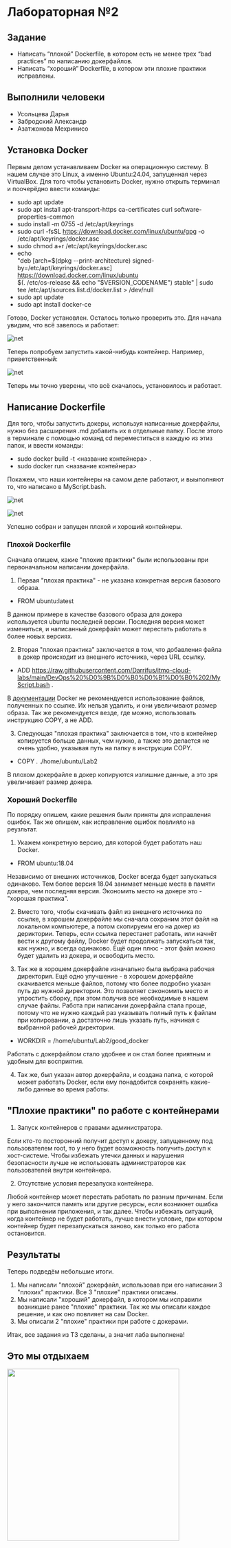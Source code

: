 # Лабораторная №2

## Задание
* Написать “плохой” Dockerfile, в котором есть не менее трех “bad practices” по написанию докерфайлов.
* Написать “хороший” Dockerfile, в котором эти плохие практики исправлены.

## Выполнили человеки
* Усольцева Дарья
* Забродский Александр
* Азатжонова Мехринисо

## Установка Docker
Первым делом устанавливаем Docker на операционную систему. В нашем случае это Linux, а именно Ubuntu:24.04, запущенная через VirtualBox. Для того чтобы установить Docker, нужно открыть терминал и поочерёдно ввести команды:
* sudo apt update
* sudo apt install apt-transport-https ca-certificates curl software-properties-common
* sudo install -m 0755 -d /etc/apt/keyrings
* sudo curl -fsSL https://download.docker.com/linux/ubuntu/gpg -o /etc/apt/keyrings/docker.asc
* sudo chmod a+r /etc/apt/keyrings/docker.asc
* echo \
  "deb [arch=$(dpkg --print-architecture) signed-by=/etc/apt/keyrings/docker.asc] https://download.docker.com/linux/ubuntu \
  $(. /etc/os-release && echo "$VERSION_CODENAME") stable" | sudo tee /etc/apt/sources.list.d/docker.list > /dev/null
* sudo apt update
* sudo apt install docker-ce

Готово, Docker установлен. Осталось только проверить это. Для начала увидим, что всё завелось и работает:

![net](https://github.com/Darrifus/itmo-cloud-labs/blob/main/DevOps%20%D0%9B%D0%B0%D0%B1%D0%B0%202/img1.png)

Теперь попробуем запустить какой-нибудь контейнер. Например, приветственный:

![net](https://github.com/Darrifus/itmo-cloud-labs/blob/main/DevOps%20%D0%9B%D0%B0%D0%B1%D0%B0%202/img2.png)

Теперь мы точно уверены, что всё скачалось, установилось и работает.

## Написание Dockerfile

Для того, чтобы запустить докеры, используя написанные докерфайлы, нужно без расширения .md добавить их в отдельные папку. После этого в терминале с помощью команд cd переместиться в каждую из этиз папок, и ввести команды:

* sudo docker build -t <название контейнера> .
* sudo docker run <название контейнера>

Покажем, что наши контейнеры на самом деле работают, и выыполняют то, что написано в MyScript.bash.

![net](https://github.com/Darrifus/itmo-cloud-labs/blob/main/DevOps%20%D0%9B%D0%B0%D0%B1%D0%B0%202/img3.png)

![net](https://github.com/Darrifus/itmo-cloud-labs/blob/main/DevOps%20%D0%9B%D0%B0%D0%B1%D0%B0%202/img4.png)

Успешно собран и запущен плохой и хороший контейнеры.

### Плохой Dockerfile

Сначала опишем, какие "плохие практики" были использованы при первоначальном написании докерфайла.

1. Первая "плохая практика" - не указана конкретная версия базового образа. 

* FROM ubuntu:latest

В данном примере в качестве базового образа для докера используется ubuntu последней версии. Последняя версия может измениться, и написанный докерфайл может перестать работать в более новых версиях.

2. Вторая "плохая практика" заключается в том, что добавления файла в докер происходит из внешнего источника, через URL ссылку.

* ADD https://raw.githubusercontent.com/Darrifus/itmo-cloud-labs/main/DevOps%20%D0%9B%D0%B0%D0%B1%D0%B0%202/MyScript.bash .

В [документации](https://docs.docker.com/build/building/best-practices/) Docker не рекомендуется использование файлов, полученных по ссылке. Их нельзя удалить, и они увеличивают размер образа. Так же рекомендуется везде, где можно, использовать инструкцию COPY, а не ADD.

3. Следующая "плохая практика" заключается в том, что в контейнер копируется больше данных, чем нужно, а также это делается не очень удобно, указывая путь на папку в инструкции COPY.

* COPY . ./home/ubuntu/Lab2

В плохом докерфайле в докер копируются излишние данные, а это зря увеличивает размер докера.

### Хороший Dockerfile

По порядку опишем, какие решения были приняты для исправления ошибок. Так же опишем, как исправление ошибок повлияло на реузльтат.

1. Укажем конкретную версию, для которой будет работать наш Docker.

* FROM ubuntu:18.04

Независимо от внешних источников, Docker всегда будет запускаться одинаково. Тем более версия 18.04 занимает меньше места в памяти докера, чем последняя версия. Экономить место на докере это - "хорошая практика".

2. Вместо того, чтобы скачивать файл из внешнего источника по ссылке, в хорошем докерфайле мы сначала сохраним этот файл на локальном компьютере, а потом скопируеим его на докер из дериктории. Теперь, если ссылка перестанет работать, или начнёт вести к другому файлу, Docker будет продолжать запускаться так, как нужно, и всегда одинаково. Ещё один плюс - этот файл можно будет удалить из докера, и освободить место.

3. Так же в хорошем докерфайле изначально была выбрана рабочая директория. Ещё одно улучшение - в хорошем докерфайле скачивается меньше файлов, потому что более подробно указан путь до нужной директории. Это позволяет сэкономить место и упростить сборку, при этом получив все необходимые в нашем случае файлы. Работа при написании докерфайла стала проще, потому что не нужно каждый раз указывать полный путь к файлам при копировании, а достаточно лишь указать путь, начиная с выбранной рабочей директории. 

* WORKDIR = /home/ubuntu/Lab2/good_docker

Работать с докерфайлом стало удобнее и он стал более приятным и удобным для восприятия.

4. Так же, был указан автор докерфайла, и создана папка, с которой может работать Docker, если ему понадобится сохранять какие-либо данные во время работы.

## "Плохие практики" по работе с контейнерами

1. Запуск контейнеров с правами администратора.

Если кто-то посторонний получит доступ к докеру, запущенному под пользователем root, то у него будет возможность получить доступ к хост-системе. Чтобы избежать утечки данных и нарушения безопасности лучше не использовать администраторов как пользователей внутри контейнера.

2. Отсутствие условия перезапуска контейнера.

Любой контейнер может перестать работать по разным причинам. Если у него закончится память или другие ресурсы, если возникнет ошибка при выполнении приложения, и так далее. Чтобы избежать ситуаций, когда контейнер не будет работать, лучше внести условие, при котором контейнер будет перезапускаться заново, как только его работа остановится.

## Результаты

Теперь подведём небольшие итоги. 

1. Мы написали "плохой" докерфайл, использовав при его написании 3 "плохих" практики. Все 3 "плохие" практики описаны.
2. Мы написали "хороший" докерфайл, в котором мы исправили возникшие ранее "плохие" практики. Так же мы описали каждое решение, и как оно повлияет на сам Docker.
3. Мы описали 2 "плохие" практики при работе с докерами.

Итак, все задания из ТЗ сделаны, а значит лаба выполнена!

## Это мы отдыхаем

<img src="https://github.com/user-attachments/assets/4c34de28-b02a-4168-b73c-737d4d1b3840" width="400" height="400">

